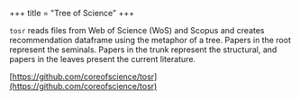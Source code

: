 +++
title = "Tree of Science"
+++

`tosr` reads files from Web of Science (WoS) and Scopus and creates
recommendation dataframe using the metaphor of a tree. Papers in the root
represent the seminals. Papers in the trunk represent the structural, and papers
in the leaves present the current literature.

[https://github.com/coreofscience/tosr](https://github.com/coreofscience/tosr)
